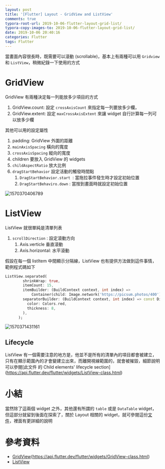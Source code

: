 ```yaml
---
layout: post
title: '[Flutter] Layout - GridView and ListView'
comments: true
typora-root-url: 2019-10-06-flutter-layout-grid-list/
typora-copy-images-to: 2019-10-06-flutter-layout-grid-list/
date: 2019-10-06 20:40:16
categories: Flutter
tags: Flutter
---
```


當畫面內容很長時，既需要可以滾動 (scrollable)，基本上有兩種可以用 `Gridview` 和 `ListView`，稍微紀錄一下使用的方式

<!-- more -->

# GridView

GridView 有兩種決定每一列能放多少項目的方式

1. GridView.count: 設定 `crossAxisCount` 來指定每一列要放多少欄，
2. GridView.extent: 設定 `maxCrossAxisExtent` 來讓 widget 自行計算每一列可以放多少欄

其他可以用的設定屬性

1. padding: GridView 外圍的距離
2. `mainAxisSpacing` 橫向的寬度
3. `crossAxisSpacing` 縱向的寬度
4. children 要放入 GridView 的 widgets
5. `childAspectRatio` 放大比例
6. `dragStartBehavior` 設定活動的觸發時間點
   1. `DragStartBehavior.start `: 當拖拉事件發生時才設定初始位置
   2. `DragStartBehaviro.down` : 當按到畫面時就設定初始位置

![1570370406789](1570370406789.png)

# ListView

ListView 就很單純是清單列表

1. `scrollDirection` :  設定滾動方向
   1. Axis.verticle 垂直滾動
   2. Axis.horizontal: 水平滾動

假設在每一個 listItem 中間顯示分隔線，ListView 也有提供方法做到這件事情，範例程式碼如下

```dart
ListView.separated(
        shrinkWrap: true,
        itemCount: 15,
        itemBuilder: (BuildContext context, int index) =>
            Container(child: Image.network('https://picsum.photos/400')),
        separatorBuilder: (BuildContext context, int index) => const Divider(
          color: Colors.red,
          thickness: 8,
        ),
      );
```

![1570371431161](1570371431161.png)

## Lifecycle

ListView 有一個需要注意的地方是，他並不是所有的清單內的項目都會被建立，只有在顯示範圍內的才會變建立出來，而離開視線範圍的，就會被摧毀，細節說明可以參閱[此文件 的 Child elements' lifecycle section] (https://api.flutter.dev/flutter/widgets/ListView-class.html)

# 小結

當然除了這兩個 widget 之外，其他還有所謂的 `table` 或是 `DataTable` widget，但這部分就留到後面在探索了，關於 Layout 相關的 widget，就可參閱這份[文件](https://flutter.dev/docs/development/ui/widgets/layout)，裡面有更詳細的說明

# 參考資料

* [GridView]()(https://api.flutter.dev/flutter/widgets/GridView-class.html)
* [ListView](https://api.flutter.dev/flutter/widgets/ListView-class.html)